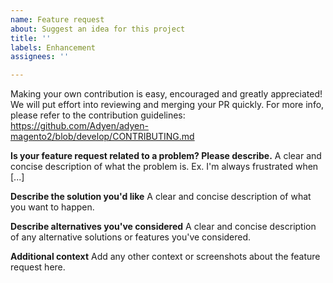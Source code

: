 ```yaml
---
name: Feature request
about: Suggest an idea for this project
title: ''
labels: Enhancement
assignees: ''

---
```


Making your own contribution is easy, encouraged and greatly appreciated! We will put effort into reviewing and merging your PR quickly. For more info, please refer to the contribution guidelines: https://github.com/Adyen/adyen-magento2/blob/develop/CONTRIBUTING.md

**Is your feature request related to a problem? Please describe.**
A clear and concise description of what the problem is. Ex. I'm always frustrated when [...]

**Describe the solution you'd like**
A clear and concise description of what you want to happen.

**Describe alternatives you've considered**
A clear and concise description of any alternative solutions or features you've considered.

**Additional context**
Add any other context or screenshots about the feature request here.
